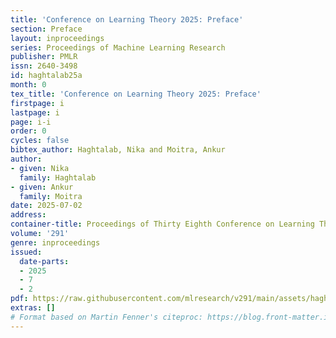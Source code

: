 ```yaml
---
title: 'Conference on Learning Theory 2025: Preface'
section: Preface
layout: inproceedings
series: Proceedings of Machine Learning Research
publisher: PMLR
issn: 2640-3498
id: haghtalab25a
month: 0
tex_title: 'Conference on Learning Theory 2025: Preface'
firstpage: i
lastpage: i
page: i-i
order: 0
cycles: false
bibtex_author: Haghtalab, Nika and Moitra, Ankur
author:
- given: Nika
  family: Haghtalab
- given: Ankur
  family: Moitra
date: 2025-07-02
address:
container-title: Proceedings of Thirty Eighth Conference on Learning Theory
volume: '291'
genre: inproceedings
issued:
  date-parts:
  - 2025
  - 7
  - 2
pdf: https://raw.githubusercontent.com/mlresearch/v291/main/assets/haghtalab25a/haghtalab25a.pdf
extras: []
# Format based on Martin Fenner's citeproc: https://blog.front-matter.io/posts/citeproc-yaml-for-bibliographies/
---
```

